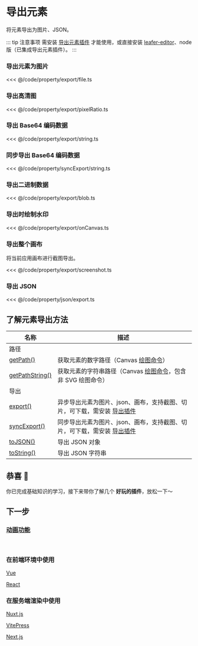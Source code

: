 <script setup>
import Case from '/component/Case.vue'
</script>

# 导出元素

将元素导出为图片、JSON。

::: tip 注意事项
需安装 [导出元素插件](/plugin/in/export/index.md) 才能使用，或直接安装 [leafer-editor](/guide/install/editor/start.md)、node 版（已集成导出元素插件）。
:::

### 导出元素为图片

<<< @/code/property/export/file.ts

### 导出高清图

<<< @/code/property/export/pixelRatio.ts

### 导出 Base64 编码数据

<<< @/code/property/export/string.ts

### 同步导出 Base64 编码数据

<<< @/code/property/syncExport/string.ts

### 导出二进制数据

<<< @/code/property/export/blob.ts

### 导出时绘制水印

<<< @/code/property/export/onCanvas.ts

### 导出整个画布

将当前应用画布进行截图导出。

<<< @/code/property/export/screenshot.ts

### 导出 JSON

<<< @/code/property/json/export.ts

## 了解元素导出方法

| 名称                                                                     | 描述                                                                                                            |
| ------------------------------------------------------------------------ | --------------------------------------------------------------------------------------------------------------- |
| 路径                                                                     |                                                                                                                 |
| [getPath()](/reference/UI/getPath.md)                                    | 获取元素的数字路径（Canvas [绘图命令](/reference/interface/ui/PathData.md#canvas-命令)）                        |
| [getPathString()](/reference/UI/getPathString.md)                        | 获取元素的字符串路径（Canvas [绘图命令](/reference/interface/ui/PathData.md#canvas-命令)，包含非 SVG 绘图命令） |
| 导出                                                                     |                                                                                                                 |
| [export()](/reference/UI/export.md)                                      | 异步导出元素为图片、json、画布，支持截图、切片，可下载，需安装 [导出插件](/plugin/in/export/index.md)           |
| [syncExport()](/reference/UI/export.md#syncexport)                       | 同步导出元素为图片、json、画布，支持截图、切片，可下载，需安装 [导出插件](/plugin/in/export/index.md)           |
| [toJSON()](/reference/UI/json.md)                                        | 导出 JSON 对象                                                                                                  |
| [toString()](/reference/UI/json.md#tostring-options-ijsonoptions-string) | 导出 JSON 字符串                                                                                                |

## 恭喜 🎉

你已完成基础知识的学习，接下来带你了解几个 **好玩的插件**，放松一下～

## 下一步

### [动画功能](/guide/plugin/animate.md)

<br/>

### 在前端环境中使用

[Vue](/guide/framework/vue/index.md)

[React](/guide/framework/react/index.md)

### 在服务端渲染中使用

[Nuxt.js](/guide/framework/nuxt/index.md)

[VitePress](/guide/framework/vitepress/index.md)

[Next.js](/guide/framework/next/index.md)
